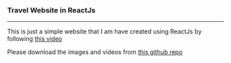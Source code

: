 ### Travel Website in ReactJs

---

This is just a simple website that I am have created using ReactJs by following [this video](https://www.youtube.com/watch?v=I2UBjN5ER4s&ab_channel=BrianDesign)

Please download the images and videos from [this github repo](https://github.com/briancodex/react-website-v1)
